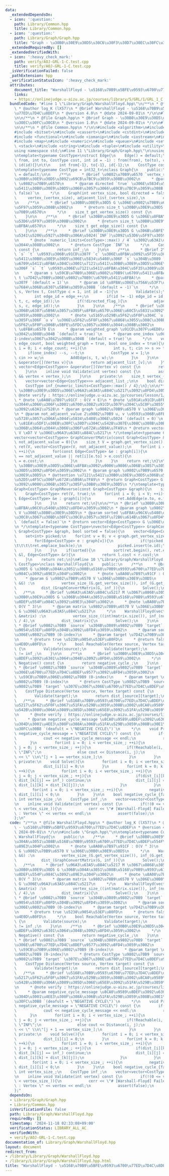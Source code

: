 ```yaml
---
data:
  _extendedDependsOn:
  - icon: ':question:'
    path: Library/Common.hpp
    title: Library/Common.hpp
  - icon: ':question:'
    path: Library/Graph/Graph.hpp
    title: "Graph - \u30B0\u30E9\u30D5\u30C6\u30F3\u30D7\u30EC\u30FC\u30C8"
  _extendedRequiredBy: []
  _extendedVerifiedWith:
  - icon: ':heavy_check_mark:'
    path: verify/AOJ-GRL-1-C.test.cpp
    title: verify/AOJ-GRL-1-C.test.cpp
  _isVerificationFailed: false
  _pathExtension: hpp
  _verificationStatusIcon: ':heavy_check_mark:'
  attributes:
    document_title: "WarshallFloyd - \u5168\u70B9\u5BFE\u9593\u6700\u77ED\u7D4C\u8DEF"
    links:
    - https://onlinejudge.u-aizu.ac.jp/courses/library/5/GRL/1/GRL_1_C
  bundledCode: "#line 1 \"Library/Graph/WarshallFloyd.hpp\"\n/**\n * @file WarshallFloyd.hpp\n\
    \ * @author log_K (lX57)\n * @brief WarshallFloyd - \u5168\u70B9\u5BFE\u9593\u6700\
    \u77ED\u7D4C\u8DEF\n * @version 4.0\n * @date 2024-09-01\n */\n\n#line 2 \"Library/Graph/Graph.hpp\"\
    \n\n/**\n * @file Graph.hpp\n * @brief Graph - \u30B0\u30E9\u30D5\u30C6\u30F3\u30D7\
    \u30EC\u30FC\u30C8\n * @version 1.0\n * @date 2024-09-01\n */\n\n#line 2 \"Library/Common.hpp\"\
    \n\n/**\n * @file Common.hpp\n */\n\n#include <algorithm>\n#include <array>\n\
    #include <bitset>\n#include <cassert>\n#include <cstdint>\n#include <deque>\n\
    #include <functional>\n#include <iomanip>\n#include <iostream>\n#include <limits>\n\
    #include <map>\n#include <numeric>\n#include <queue>\n#include <set>\n#include\
    \ <stack>\n#include <string>\n#include <tuple>\n#include <utility>\n#include <vector>\n\
    using namespace std;\n#line 11 \"Library/Graph/Graph.hpp\"\n\nusing Vertex = int;\n\
    \ntemplate<typename CostType>\nstruct Edge{\n    Edge() = default;\n    Edge(int\
    \ from, int to, CostType cost, int id = -1) : from(from), to(to), cost(cost),\
    \ id(id){}\n\t\n    int from{-1}, to{-1}, id{-1};\n    CostType cost{1};\n};\n\
    \ntemplate<typename CostType = int32_t>\nclass Graph{\n    public:\n    Graph()\
    \ = default;\n\n    /**\n     * @brief \u9802\u70B9\u6570 `vertex_size` \u306E\
    \u30B0\u30E9\u30D5\u3092\u69CB\u7BC9\u3059\u308B\u3002\n     * @param vertex_size\
    \ \u9802\u70B9\u6570\n     * @param directed `true` \u306E\u5834\u5408\u3001\u6709\
    \u5411\u30B0\u30E9\u30D5\u3068\u3057\u3066\u69CB\u7BC9\u3059\u308B `(default =\
    \ false)`\n     */\n    Graph(int vertex_size, bool directed = false) : \n   \
    \     vertex_(vertex_size), adjacent_list_(vertex_size),\n        directed_flag_(directed){}\n\
    \n    /**\n     * @brief \u30B0\u30E9\u30D5 G \u306E\u9802\u70B9\u6570\u3092\u53D6\
    \u5F97\u3059\u308B\u3002\n     * @return size_t \u30B0\u30E9\u30D5 G \u306E\u9802\
    \u70B9\u6570\n     */\n    size_t get_vertex_size() const {\n        return vertex_;\n\
    \    }\n\n    /**\n     * @brief \u30B0\u30E9\u30D5 G \u306E\u8FBA\u6570\u3092\
    \u53D6\u5F97\u3059\u308B\u3002\n     * @return size_t \u30B0\u30E9\u30D5 G \u306E\
    \u8FBA\u6570\n     */\n    size_t get_edge_size() const {\n        return edge_;\n\
    \    }\n\n    /**\n     * @brief \u30B0\u30E9\u30D5 G \u306B\u5BFE\u3059\u308B\
    \u5341\u5206\u5927\u304D\u306A\u5024(`INF`)\u3092\u53D6\u5F97\u3059\u308B\u3002\
    \n     * @note `numeric_limits<CostType>::max() / 4` \u3092\u63A1\u7528\u3057\u3066\
    \u3044\u308B\u3002\n     * @return CostType `INF`\n     */\n    CostType get_inf()\
    \ const {\n        return inf_;\n    }\n\n    /**\n     * @brief 2\u9802\u70B9\
    \ `s` `t` \u9593\u306B\u91CD\u307F `c` \u306E\u8FBA\u3092\u5F35\u308B\u3002\u6709\
    \u5411\u30B0\u30E9\u30D5\u306E\u5834\u5408\u306F `s` \u304B\u3089 `t` \u3078\u306E\
    \u6709\u5411\u8FBA\u304C\u3001\u7121\u5411\u30B0\u30E9\u30D5\u306E\u5834\u5408\
    \u306F `s` `t` \u9593\u306E\u7121\u5411\u8FBA\u304C\u5F35\u3089\u308C\u308B\u3002\
    \n     * @param s \u59CB\u70B9\u306E\u9802\u70B9(\u6709\u5411\u8FBA)\n     * @param\
    \ t \u7D42\u70B9\u306E\u9802\u70B9(\u6709\u5411\u8FBA)\n     * @param c \u91CD\
    \u307F `(default = 1)`\n     * @param id \u8FBA\u306E\u756A\u53F7\u3092\u660E\u793A\
    \u7684\u306B\u6307\u5B9A\u3059\u308B `(default = -1)`\n     */\n    void AddEdge(Vertex\
    \ s, Vertex t, CostType c = 1, int id = -1){\n        Validate(s);\n        Validate(t);\n\
    \        int edge_id = edge_++;\n        if(id != -1) edge_id = id;\n        adjacent_list_[s].push_back(Edge(s,\
    \ t, c, edge_id));\n        if(!directed_flag_){\n            adjacent_list_[t].push_back(Edge(t,\
    \ s, c, edge_id));\n        }\n    }\n\n    /**\n     * @brief \u30B0\u30E9\u30D5\
    \u306B\u6307\u5B9A\u3057\u305F\u8FBA\u6570\u306E\u60C5\u5831\u3092\u5165\u529B\
    \u3059\u308B\u3002\n     * @note \u5165\u529B\u5F62\u5F0F\u304C `u v w` \u307E\
    \u305F\u306F `u v` \u306E\u5F62\u5F0F\u3067\u8868\u3055\u308C\u308B\u5165\u529B\
    \u5F62\u5F0F\u306B\u5BFE\u5FDC\u3057\u3066\u3044\u308B\u3002\n     * @param edge_count\
    \ \u8FBA\u6570 E\n     * @param weighted_graph \u91CD\u307F\u4ED8\u304D\u8FBA\u3067\
    \u3042\u308B\u304B `(default = true)`\n     * @param one_index \u9802\u70B9\u304C\
    1-index\u3067\u3042\u308B\u304B `(default = true)`\n     */\n    void InputGraph(int\
    \ edge_count, bool weighted_graph = true, bool one_index = true){\n        for(int\
    \ i = 0; i < edge_count; ++i){\n            int s, t; cin >> s >> t;\n       \
    \     if(one_index) --s, --t;\n            CostType w = 1;\n            if(weighted_graph)\
    \ cin >> w;\n            AddEdge(s, t, w);\n        }\n    }\n\n    vector<Edge<CostType>>\
    \ &operator[](Vertex v){\n        return adjacent_list_[v];\n    }\n\n    const\
    \ vector<Edge<CostType>> &operator[](Vertex v) const {\n        return adjacent_list_[v];\n\
    \    }\n\n    inline void Validate(int vertex) const {\n        assert(0 <= vertex\
    \ && vertex < vertex_);\n    }\n\n    private:\n    size_t vertex_{0}, edge_{0};\n\
    \    vector<vector<Edge<CostType>>> adjacent_list_;\n\n    bool directed_flag_;\n\
    \    CostType inf_{numeric_limits<CostType>::max() / 4};\n};\n\n/**\n * @brief\
    \ \u30B0\u30E9\u30D5\u306E\u96A3\u63A5\u884C\u5217\u3092\u8FD4\u3059\u3002\n *\
    \ @note verify : https://onlinejudge.u-aizu.ac.jp/courses/lesson/1/ALDS1/11/ALDS1_11_A\n\
    \ * @note \u8A08\u7B97\u91CF : O(V + E)\n * @note \u591A\u91CD\u8FBA\u306B\u3064\
    \u3044\u3066\u306F\u3001\u6700\u3082\u91CD\u307F\u304C\u5C0F\u3055\u3044\u8FBA\
    \u3092\u63A1\u7528\n * @param graph \u9802\u70B9\u6570 V \u306E\u30B0\u30E9\u30D5\
    \n * @param not_adjacent_value 2\u9802\u70B9 u, v \u9593\u306B\u8FBA\u304C\u5B58\
    \u5728\u3057\u306A\u3044\u5834\u5408\u306E\u5024 `(default = 0)`\n * @attention\
    \ \u81EA\u5DF1\u30EB\u30FC\u30D7\u304C\u542B\u307E\u308C\u308B\u30B0\u30E9\u30D5\
    \u306B\u3064\u3044\u3066\u306F\u672A\u5B9A\u7FA9\n * @return vector<vector<CostType>>\
    \ V \xD7 V \u306E\u96A3\u63A5\u884C\u5217\n */\ntemplate<typename CostType>\n\
    vector<vector<CostType>> GraphConvertMatrix(const Graph<CostType> &graph, CostType\
    \ not_adjacent_value = 0){\n    size_t V = graph.get_vertex_size();\n    vector<vector<CostType>>\
    \ ret(V, vector<CostType>(V, not_adjacent_value));\n    for(int i = 0; i < V;\
    \ ++i){\n        for(const Edge<CostType> &e : graph[i]){\n            if(ret[i][e.to]\
    \ == not_adjacent_value || ret[i][e.to] > e.cost){\n                ret[i][e.to]\
    \ = e.cost;\n            }\n        }\n    }\n    return ret;\n}\n\n/**\n * @brief\
    \ \u30B0\u30E9\u30D5\u306E\u8FBA\u3092\u9006\u9806\u306B\u3057\u305F\u30B0\u30E9\
    \u30D5\u3092\u8FD4\u3059\u3002\n * @param graph \u9802\u70B9\u6570 V \u306E\u30B0\
    \u30E9\u30D5\n * @attention \u7121\u5411\u30B0\u30E9\u30D5\u306B\u5BFE\u3059\u308B\
    \u52D5\u4F5C\u306F\u672A\u5B9A\u7FA9\n * @return Graph<CostType> G \u306E\u8FBA\
    \u3092\u9006\u306B\u3057\u305F\u30B0\u30E9\u30D5\n */\ntemplate<typename CostType>\n\
    Graph<CostType> GraphReverse(const Graph<CostType> &graph){\n    size_t V = graph.get_vertex_size();\n\
    \    Graph<CostType> ret(V, true);\n    for(int i = 0; i < V; ++i){\n        for(const\
    \ Edge<CostType> &e : graph[i]){\n            ret.AddEdge(e.to, e.from, e.cost);\n\
    \        }\n    }\n    return ret;\n}\n\n/**\n * @brief \u30B0\u30E9\u30D5\u306E\
    \u8FBA\u96C6\u5408\u3092\u8FD4\u3059\u3002\n * @param graph \u9802\u70B9\u6570\
    \ V \u306E\u30B0\u30E9\u30D5\n * @param sorted \u8FBA\u96C6\u5408\u3092\u30B3\u30B9\
    \u30C8\u3067\u30BD\u30FC\u30C8\u3057\u305F\u72B6\u614B\u3067\u8FD4\u3059\u304B\
    \ `(default = false)`\n * @return vector<Edge<CostType>> G \u306E\u8FBA\u96C6\u5408\
    \n */\ntemplate<typename CostType>\nvector<Edge<CostType>> GraphConvertEdgeSet(const\
    \ Graph<CostType> &graph, bool sorted = false){\n    vector<Edge<CostType>> ret;\n\
    \    set<int> picked;\n    for(int v = 0; v < graph.get_vertex_size(); ++v){\n\
    \        for(Edge<CostType> e : graph[v]){\n            if(!picked.contains(e.id)){\n\
    \t\t\t\tret.emplace_back(e);\n                picked.insert(e.id);\n\t\t\t}\n\
    \        }\n    }\n    if(sorted){\n        sort(ret.begin(), ret.end(), [&](Edge<CostType>\
    \ &l, Edge<CostType> &r){\n            return l.cost < r.cost;\n        });\n\
    \    }\n    return ret;\n}\n#line 10 \"Library/Graph/WarshallFloyd.hpp\"\n\ntemplate<typename\
    \ CostType>\nclass WarshallFloyd{\n    public:\n    /**\n     * @brief \u30B0\u30E9\
    \u30D5 G \u306B\u304A\u3051\u308B\u5168\u70B9\u9593\u6700\u77ED\u7D4C\u8DEF\u554F\
    \u984C\u3092\u89E3\u304F\u3002\n     * @note \u8A08\u7B97\u91CF : O(V ^ 3)\n \
    \    * @param G \u9802\u70B9\u6570 V \u306E\u30B0\u30E9\u30D5\n     */\n    WarshallFloyd(Graph<CostType>\
    \ &G) :\n            vertex_size_(G.get_vertex_size()), inf_(G.get_inf()),\n \
    \           dist_(GraphConvertMatrix(G, inf_)){\n        Solve();\n    }\n\n \
    \   /**\n     * @brief \u96A3\u63A5\u884C\u5217 M \u3067\u8868\u3055\u308C\u308B\
    \u30B0\u30E9\u30D5 G \u306B\u304A\u3051\u308B\u5168\u70B9\u9593\u6700\u77ED\u7D4C\
    \u8DEF\u554F\u984C\u3092\u89E3\u304F\u3002\n     * @note \u8A08\u7B97\u91CF :\
    \ O(V ^ 3)\n     * @param matrix \u9802\u70B9\u6570 V \u306E\u30B0\u30E9\u30D5\
    \ G \u306E\u96A3\u63A5\u884C\u5217\n     */\n    WarshallFloyd(vector<vector<CostType>>\
    \ &matrix) :\n            vertex_size_((int)matrix.size()), inf_(numeric_limits<CostType>::max()\
    \ / 4),\n            dist_(matrix){\n        Solve();\n    }\n\n    /**\n    \
    \ * @brief \u9802\u70B9 `source` \u304B\u3089\u9802\u70B9 `target` \u306B\u5230\
    \u9054\u53EF\u80FD\u304B\u3092\u8FD4\u3059\u3002\n     * @param source \u59CB\u70B9\
    \u306E\u9802\u70B9 (0-index)\n     * @param target \u7D42\u70B9\u306E\u9802\u70B9\
    \n     * @return true \u5230\u9054\u53EF\u80FD\n     * @return false \u5230\u9054\
    \u4E0D\u80FD\n     */\n    bool Reachable(Vertex source, Vertex target) const\
    \ {\n        Validate(source);\n        Validate(target);\n        return dist_[source][target]\
    \ != inf_;\n    }\n\n    /**\n     * @brief \u30B0\u30E9\u30D5\u304C\u8CA0\u9589\
    \u8DEF\u3092\u6301\u3064\u304B\u3092\u8FD4\u3059\u3002\n     */\n    inline bool\
    \ Negative() const {\n        return negative_cycle_;\n    }\n\n    /**\n    \
    \ * @brief \u9802\u70B9 `source` \u304B\u3089\u9802\u70B9 `target` \u307E\u3067\
    \u306E\u6700\u77ED\u7D4C\u8DEF\u9577\u3092\u8FD4\u3059\u3002\n     * @param source\
    \ \u59CB\u70B9\u306E\u9802\u70B9 (0-index)\n     * @param target \u7D42\u70B9\u306E\
    \u9802\u70B9 (0-index)\n     * @return CostType \u9802\u70B9 `source` \u304B\u3089\
    \u9802\u70B9 `target` \u307E\u3067\u306E\u6700\u77ED\u7D4C\u8DEF\u9577\n     */\n\
    \    CostType Distance(Vertex source, Vertex target) const {\n        Validate(source);\n\
    \        Validate(target);\n        return dist_[source][target];\n    }\n\n \
    \   /**\n     * @brief \u5168\u70B9\u9593\u6700\u77ED\u7D4C\u8DEF\u9577\u3092\u884C\
    \u5217\u5F62\u5F0F\u3067\u51FA\u529B\u3059\u308B\u3002\u8CA0\u9589\u8DEF\u3092\
    \u542B\u3080\u306A\u3089\u305D\u306E\u65E8\u3092\u51FA\u529B\u3059\u308B\u3002\
    \n     * @note verify : https://onlinejudge.u-aizu.ac.jp/courses/library/5/GRL/1/GRL_1_C\n\
    \     * @param negative_cycle_message \u8CA0\u9589\u8DEF\u3092\u6301\u3064\u3068\
    \u304D\u3001\u4EE3\u308F\u308A\u306B\u51FA\u529B\u3059\u308B\u30E1\u30C3\u30BB\
    \u30FC\u30B8 `(deafult = \"NEGATIVE CYCLE\")`\n     */\n    void Print(string\
    \ negative_cycle_message = \"NEGATIVE CYCLE\") const {\n        if(Negative()){\n\
    \            cout << negative_cycle_message << endl;\n            return;\n  \
    \      }\n        for(int i = 0; i < vertex_size_; ++i){\n            for(int\
    \ j = 0; j < vertex_size_; ++j){\n                if(!Reachable(i, j)) cout <<\
    \ \"INF\";\n                else cout << Distance(i, j);\n                cout\
    \ << \" \\n\"[j + 1 == vertex_size_];\n            }\n        }\n    }\n\n   \
    \ private:\n    void Solve(){\n        for(int i = 0; i < vertex_size_; ++i){\n\
    \            dist_[i][i] = 0;\n        }\n        for(int k = 0; k < vertex_size_;\
    \ ++k){\n            for(int i = 0; i < vertex_size_; ++i){\n                for(int\
    \ j = 0; j < vertex_size_; ++j){\n                    if(dist_[i][k] == inf_ ||\
    \ dist_[k][j] == inf_) continue;\n                    dist_[i][j] = min(dist_[i][j],\
    \ dist_[i][k] + dist_[k][j]);\n                }\n            }\n        }\n \
    \       for(int i = 0; i < vertex_size_; ++i){\n            negative_cycle_ |=\
    \ dist_[i][i] < 0;\n        }\n    }\n\n    bool negative_cycle_{false};\n   \
    \ int vertex_size_;\n    CostType inf_;\n    vector<vector<CostType>> dist_{};\n\
    \n    inline void Validate(int vertex) const {\n        if(!(0 <= vertex && vertex\
    \ < vertex_size_)){\n            cerr << \"# [Warshall-Floyd] Failed Validate\
    \ : Vertex \" << vertex << endl;\n            assert(false);\n        }\n    }\n\
    };\n"
  code: "/**\n * @file WarshallFloyd.hpp\n * @author log_K (lX57)\n * @brief WarshallFloyd\
    \ - \u5168\u70B9\u5BFE\u9593\u6700\u77ED\u7D4C\u8DEF\n * @version 4.0\n * @date\
    \ 2024-09-01\n */\n\n#include \"Graph.hpp\"\n\ntemplate<typename CostType>\nclass\
    \ WarshallFloyd{\n    public:\n    /**\n     * @brief \u30B0\u30E9\u30D5 G \u306B\
    \u304A\u3051\u308B\u5168\u70B9\u9593\u6700\u77ED\u7D4C\u8DEF\u554F\u984C\u3092\
    \u89E3\u304F\u3002\n     * @note \u8A08\u7B97\u91CF : O(V ^ 3)\n     * @param\
    \ G \u9802\u70B9\u6570 V \u306E\u30B0\u30E9\u30D5\n     */\n    WarshallFloyd(Graph<CostType>\
    \ &G) :\n            vertex_size_(G.get_vertex_size()), inf_(G.get_inf()),\n \
    \           dist_(GraphConvertMatrix(G, inf_)){\n        Solve();\n    }\n\n \
    \   /**\n     * @brief \u96A3\u63A5\u884C\u5217 M \u3067\u8868\u3055\u308C\u308B\
    \u30B0\u30E9\u30D5 G \u306B\u304A\u3051\u308B\u5168\u70B9\u9593\u6700\u77ED\u7D4C\
    \u8DEF\u554F\u984C\u3092\u89E3\u304F\u3002\n     * @note \u8A08\u7B97\u91CF :\
    \ O(V ^ 3)\n     * @param matrix \u9802\u70B9\u6570 V \u306E\u30B0\u30E9\u30D5\
    \ G \u306E\u96A3\u63A5\u884C\u5217\n     */\n    WarshallFloyd(vector<vector<CostType>>\
    \ &matrix) :\n            vertex_size_((int)matrix.size()), inf_(numeric_limits<CostType>::max()\
    \ / 4),\n            dist_(matrix){\n        Solve();\n    }\n\n    /**\n    \
    \ * @brief \u9802\u70B9 `source` \u304B\u3089\u9802\u70B9 `target` \u306B\u5230\
    \u9054\u53EF\u80FD\u304B\u3092\u8FD4\u3059\u3002\n     * @param source \u59CB\u70B9\
    \u306E\u9802\u70B9 (0-index)\n     * @param target \u7D42\u70B9\u306E\u9802\u70B9\
    \n     * @return true \u5230\u9054\u53EF\u80FD\n     * @return false \u5230\u9054\
    \u4E0D\u80FD\n     */\n    bool Reachable(Vertex source, Vertex target) const\
    \ {\n        Validate(source);\n        Validate(target);\n        return dist_[source][target]\
    \ != inf_;\n    }\n\n    /**\n     * @brief \u30B0\u30E9\u30D5\u304C\u8CA0\u9589\
    \u8DEF\u3092\u6301\u3064\u304B\u3092\u8FD4\u3059\u3002\n     */\n    inline bool\
    \ Negative() const {\n        return negative_cycle_;\n    }\n\n    /**\n    \
    \ * @brief \u9802\u70B9 `source` \u304B\u3089\u9802\u70B9 `target` \u307E\u3067\
    \u306E\u6700\u77ED\u7D4C\u8DEF\u9577\u3092\u8FD4\u3059\u3002\n     * @param source\
    \ \u59CB\u70B9\u306E\u9802\u70B9 (0-index)\n     * @param target \u7D42\u70B9\u306E\
    \u9802\u70B9 (0-index)\n     * @return CostType \u9802\u70B9 `source` \u304B\u3089\
    \u9802\u70B9 `target` \u307E\u3067\u306E\u6700\u77ED\u7D4C\u8DEF\u9577\n     */\n\
    \    CostType Distance(Vertex source, Vertex target) const {\n        Validate(source);\n\
    \        Validate(target);\n        return dist_[source][target];\n    }\n\n \
    \   /**\n     * @brief \u5168\u70B9\u9593\u6700\u77ED\u7D4C\u8DEF\u9577\u3092\u884C\
    \u5217\u5F62\u5F0F\u3067\u51FA\u529B\u3059\u308B\u3002\u8CA0\u9589\u8DEF\u3092\
    \u542B\u3080\u306A\u3089\u305D\u306E\u65E8\u3092\u51FA\u529B\u3059\u308B\u3002\
    \n     * @note verify : https://onlinejudge.u-aizu.ac.jp/courses/library/5/GRL/1/GRL_1_C\n\
    \     * @param negative_cycle_message \u8CA0\u9589\u8DEF\u3092\u6301\u3064\u3068\
    \u304D\u3001\u4EE3\u308F\u308A\u306B\u51FA\u529B\u3059\u308B\u30E1\u30C3\u30BB\
    \u30FC\u30B8 `(deafult = \"NEGATIVE CYCLE\")`\n     */\n    void Print(string\
    \ negative_cycle_message = \"NEGATIVE CYCLE\") const {\n        if(Negative()){\n\
    \            cout << negative_cycle_message << endl;\n            return;\n  \
    \      }\n        for(int i = 0; i < vertex_size_; ++i){\n            for(int\
    \ j = 0; j < vertex_size_; ++j){\n                if(!Reachable(i, j)) cout <<\
    \ \"INF\";\n                else cout << Distance(i, j);\n                cout\
    \ << \" \\n\"[j + 1 == vertex_size_];\n            }\n        }\n    }\n\n   \
    \ private:\n    void Solve(){\n        for(int i = 0; i < vertex_size_; ++i){\n\
    \            dist_[i][i] = 0;\n        }\n        for(int k = 0; k < vertex_size_;\
    \ ++k){\n            for(int i = 0; i < vertex_size_; ++i){\n                for(int\
    \ j = 0; j < vertex_size_; ++j){\n                    if(dist_[i][k] == inf_ ||\
    \ dist_[k][j] == inf_) continue;\n                    dist_[i][j] = min(dist_[i][j],\
    \ dist_[i][k] + dist_[k][j]);\n                }\n            }\n        }\n \
    \       for(int i = 0; i < vertex_size_; ++i){\n            negative_cycle_ |=\
    \ dist_[i][i] < 0;\n        }\n    }\n\n    bool negative_cycle_{false};\n   \
    \ int vertex_size_;\n    CostType inf_;\n    vector<vector<CostType>> dist_{};\n\
    \n    inline void Validate(int vertex) const {\n        if(!(0 <= vertex && vertex\
    \ < vertex_size_)){\n            cerr << \"# [Warshall-Floyd] Failed Validate\
    \ : Vertex \" << vertex << endl;\n            assert(false);\n        }\n    }\n\
    };"
  dependsOn:
  - Library/Graph/Graph.hpp
  - Library/Common.hpp
  isVerificationFile: false
  path: Library/Graph/WarshallFloyd.hpp
  requiredBy: []
  timestamp: '2024-11-18 02:33:08+09:00'
  verificationStatus: LIBRARY_ALL_AC
  verifiedWith:
  - verify/AOJ-GRL-1-C.test.cpp
documentation_of: Library/Graph/WarshallFloyd.hpp
layout: document
redirect_from:
- /library/Library/Graph/WarshallFloyd.hpp
- /library/Library/Graph/WarshallFloyd.hpp.html
title: "WarshallFloyd - \u5168\u70B9\u5BFE\u9593\u6700\u77ED\u7D4C\u8DEF"
---
```

